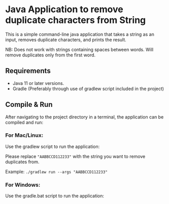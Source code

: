 # Java Application to remove duplicate characters from String

This is a simple command-line java application that takes a string as an input, removes duplicate characters, and prints the result.

NB: Does not work with strings containing spaces between words. Will remove duplicates only from the first word.

## Requirements
- Java 11 or later versions.
- Gradle (Preferably through use of gradlew script included in the project)

## Compile & Run

After navigating to the project directory in a terminal, the application can be compiled and run:

### For Mac/Linux:

Use the gradlew script to run the application:

Please replace `"AABBCCD112233"` with the string you want to remove duplicates from. 

Example:
`./gradlew run --args "AABBCCD112233"`

### For Windows:

Use the gradle.bat script to run the application:
